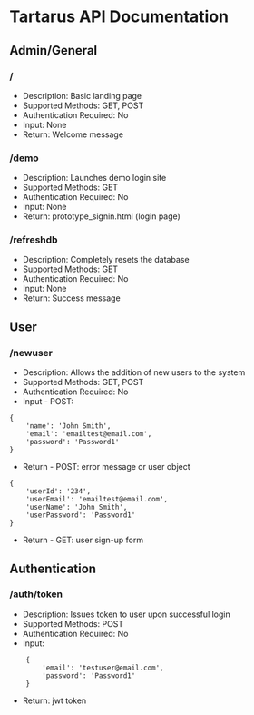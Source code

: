 # Tartarus API Documentation

## Admin/General

### /
- Description: Basic landing page
- Supported Methods: GET, POST
- Authentication Required: No
- Input: None
- Return: Welcome message

### /demo
- Description: Launches demo login site
- Supported Methods: GET
- Authentication Required: No
- Input: None
- Return: prototype_signin.html (login page)

### /refreshdb
- Description: Completely resets the database
- Supported Methods: GET
- Authentication Required: No
- Input: None
- Return: Success message

## User

### /newuser
- Description: Allows the addition of new users to the system
- Supported Methods: GET, POST
- Authentication Required: No
- Input - POST: 
```
{
    'name': 'John Smith',
    'email': 'emailtest@email.com',
    'password': 'Password1'
}
```
- Return - POST: error message or user object
```
{
    'userId': '234',
    'userEmail': 'emailtest@email.com',
    'userName': 'John Smith',
    'userPassword': 'Password1'
}
```
- Return - GET: user sign-up form

## Authentication

### /auth/token
- Description: Issues token to user upon successful login
- Supported Methods: POST
- Authentication Required: No
- Input:
```
    {
        'email': 'testuser@email.com',
        'password': 'Password1'
    }
```
- Return: jwt token
